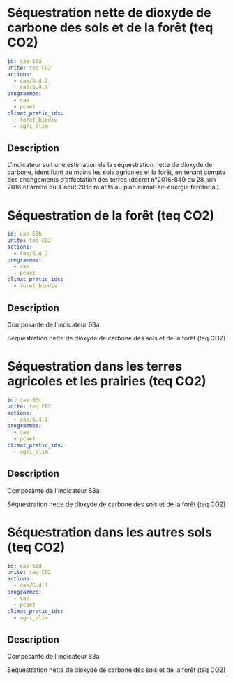 # Séquestration nette de dioxyde de carbone des sols et de la forêt (teq CO2)
```yaml
id: cae-63a
unite: teq CO2
actions:
  - cae/6.4.2
  - cae/6.4.1
programmes:
  - cae
  - pcaet
climat_pratic_ids:
  - foret_biodiv
  - agri_alim
```
## Description
L'indicateur suit une estimation de la séquestration nette de dioxyde de carbone, identifiant au moins les sols agricoles et la forêt, en tenant compte des changements d’affectation des terres (décret n°2016-849 du 28 juin 2016 et arrêté du 4 août 2016 relatifs au plan climat-air-énergie territorial).




# Séquestration de la forêt  (teq CO2)
```yaml
id: cae-63b
unite: teq CO2
actions:
  - cae/6.4.2
programmes:
  - cae
  - pcaet
climat_pratic_ids:
  - foret_biodiv
```
## Description
Composante de l'indicateur 63a:

Séquestration nette de dioxyde de carbone des sols et de la forêt (teq CO2)




# Séquestration dans les terres agricoles et les prairies (teq CO2)
```yaml
id: cae-63c
unite: teq CO2
actions:
  - cae/6.4.1
programmes:
  - cae
  - pcaet
climat_pratic_ids:
  - agri_alim
```
## Description
Composante de l'indicateur 63a:

Séquestration nette de dioxyde de carbone des sols et de la forêt (teq CO2)




# Séquestration dans les autres sols (teq CO2)
```yaml
id: cae-63d
unite: teq CO2
actions:
  - cae/6.4.1
programmes:
  - cae
  - pcaet
climat_pratic_ids:
  - agri_alim
```
## Description
Composante de l'indicateur 63a:

Séquestration nette de dioxyde de carbone des sols et de la forêt (teq CO2)




